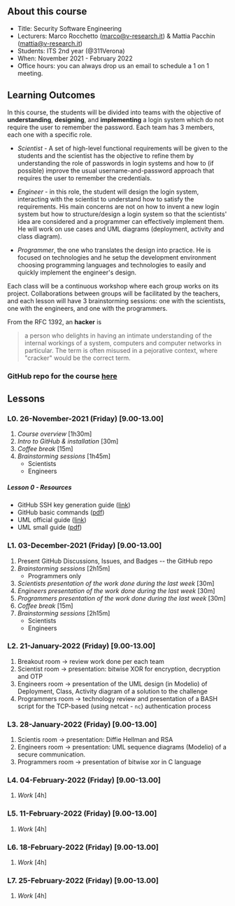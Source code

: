 ## About this course
- Title: Security Software Engineering
- Lecturers: Marco Rocchetto (marco@v-research.it) & Mattia Pacchin (mattia@v-research.it)
- Students: ITS 2nd year (@311Verona)
- When: November 2021 - February 2022
- Office hours: you can always drop us an email to schedule a 1 on 1 meeting.

## Learning Outcomes
In this course, the students will be divided into teams with the objective 
of **understanding**, **designing**, and **implementing** a login system which do
not require the user to remember the password. 
Each team has 3 members, each one with a specific role.

* *Scientist* - A set of high-level functional requirements will be given to the students and the scientist has the objective to refine them by understanding the role of passwords in login systems and how to (if possible) improve the usual username-and-password approach that requires the user to remember the credentials.

* *Engineer* - in this role, the student will design the login system, interacting with the scientist to understand how to satisfy the requirements. His main concerns are not on how to invent a new login system but how to structure/design a login system so that the scientists' idea are considered and a programmer can effectively implement them. He will work on use cases and UML diagrams (deployment, activity and class diagram).

* *Programmer*, the one who translates the design into practice. He is focused on technologies and he setup the development environment choosing programming languages and technologies to easily and quickly implement the engineer's design.

Each class will be a continuous workshop where each group works on its project.
Collaborations between groups will be facilitated by the teachers, and each
lesson will have 3 brainstorming sessions: one with the scientists, one with
the engineers, and one with the programmers.

From the RFC 1392, an **hacker** is
>a person who delights in having an intimate understanding of the
>internal workings of a system, computers and computer networks in
>particular.  The term is often misused in a pejorative context,
>where "cracker" would be the correct term.

### GitHub repo for the course [here](https://github.com/v-research/securityengineering)

## Lessons
### L0. 26-November-2021 (Friday) [9.00-13.00]
1. *Course overview* [1h30m]
2. *Intro to GitHub & installation* [30m]
3. *Coffee break* [15m]
4. *Brainstorming sessions* [1h45m]
    - Scientists
    - Engineers

##### Lesson 0 - Resources
- GitHub SSH key generation guide ([link](https://docs.github.com/en/authentication/connecting-to-github-with-ssh/generating-a-new-ssh-key-and-adding-it-to-the-ssh-agent))
- GitHub basic commands ([pdf](material/github_commands.pdf))
- UML official guide ([link](https://www.uml-diagrams.org/))
- UML small guide ([pdf](material/UML_theory.pdf))

### L1. 03-December-2021 (Friday) [9.00-13.00]
1. Present GitHub Discussions, Issues, and Badges -- the GitHub repo
2. *Brainstorming sessions* [2h15m]
    - Programmers only
3. *Scientists presentation of the work done during the last week* [30m]
4. *Engineers presentation of the work done during the last week* [30m]
5. *Programmers presentation of the work done during the last week* [30m]
6. *Coffee break* [15m]
7. *Brainstorming sessions* [2h15m]
    - Scientists
    - Engineers

### L2. 21-January-2022 (Friday) [9.00-13.00]
1. Breakout room -> review work done per each team
2. Scientist room -> presentation: bitwise XOR for encryption, decryption and OTP
3. Engineers room -> presentation of the UML design (in Modelio) of Deployment, Class, Activity diagram of a solution to the challenge
4. Programmers room -> technology review and presentation of a BASH script for the TCP-based (using netcat - `nc`) authentication process

### L3. 28-January-2022 (Friday) [9.00-13.00]
1. Scientis room -> presentation: Diffie Hellman and RSA
2. Engineers room -> presentation: UML sequence diagrams (Modelio) of a secure communication.
3. Programmers room -> presentation of bitwise xor in C language

### L4. 04-February-2022 (Friday) [9.00-13.00]
1. *Work* [4h]

### L5. 11-February-2022 (Friday) [9.00-13.00]
1. *Work* [4h]

### L6. 18-February-2022 (Friday) [9.00-13.00]
1. *Work* [4h]

### L7. 25-February-2022 (Friday) [9.00-13.00]
1. *Work* [4h]
